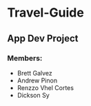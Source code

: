 # Travel-Guide

## App Dev Project

### Members:
- Brett Galvez
- Andrew Pinon
- Renzzo Vhel Cortes
- Dickson Sy
